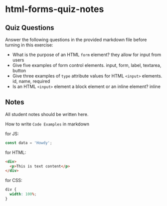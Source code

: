 # html-forms-quiz-notes

## Quiz Questions

Answer the following questions in the provided markdown file before turning in this exercise:

- What is the purpose of an HTML `form` element?
  they allow for input from users
- Give five examples of form control elements.
  input, form, label, textarea, button
- Give three examples of `type` attribute values for HTML `<input>` elements.
  id, name, required
- Is an HTML `<input>` element a block element or an inline element?
  inline

## Notes

All student notes should be written here.

How to write `Code Examples` in markdown

for JS:

```javascript
const data = 'Howdy';
```

for HTML:

```html
<div>
  <p>This is text content</p>
</div>
```

for CSS:

```css
div {
  width: 100%;
}
```
